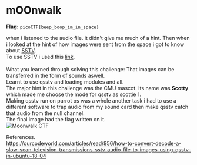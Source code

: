 
# mOOnwalk

**Flag:** `picoCTF{beep_boop_im_in_space}`

when i listened to the audio file. it didn't give me much of a hint. Then when i looked at the hint of how images were sent from the space i got to know about [SSTV](https://en.wikipedia.org/wiki/Slow-scan_television).<br>
To use SSTV i used this [link](https://ourcodeworld.com/articles/read/956/how-to-convert-decode-a-slow-scan-television-transmissions-sstv-audio-file-to-images-using-qsstv-in-ubuntu-18-04).<br>
<br>
What you learned through solving this challenge:
That images can be transferred in the form of sounds aswell.<br>
Learnt to use qsstv and loading modules and all.<br>
The major hint in this challenge was the CMU mascot. Its name was **Scotty** which made me choose the mode for qsstv as scottie 1.<br>
Making qsstv run on parrot os was a whole another task i had to use a different software to trap audio from my sound card then make qsstv catch that audio from the null channel.<br>
The final image had the flag written on it.<br>
![Moonwalk CTF](https://github.com/user-attachments/assets/76946e1a-2900-4180-ad11-e5debaffa9e6)

References.<br>
https://ourcodeworld.com/articles/read/956/how-to-convert-decode-a-slow-scan-television-transmissions-sstv-audio-file-to-images-using-qsstv-in-ubuntu-18-04
